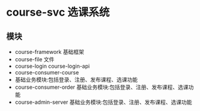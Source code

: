 # course-svc 选课系统

## 模块

* course-framework 基础框架
* course-file 文件
* course-login 
    course-login-api
* course-consumer-course 
* 基础业务模块:包括登录、注册、发布课程、选课功能
* course-consumer-order 基础业务模块:包括登录、注册、发布课程、选课功能
* course-admin-server 基础业务模块:包括登录、注册、发布课程、选课功能

